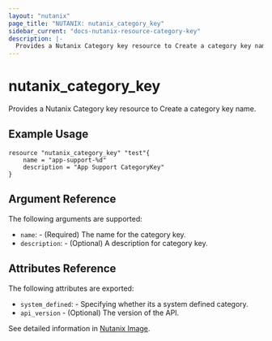 ```yaml
---
layout: "nutanix"
page_title: "NUTANIX: nutanix_category_key"
sidebar_current: "docs-nutanix-resource-category-key"
description: |-
  Provides a Nutanix Category key resource to Create a category key name.
---
```


# nutanix_category_key

Provides a Nutanix Category key resource to Create a category key name.

## Example Usage

```hcl
resource "nutanix_category_key" "test"{
    name = "app-support-%d"
    description = "App Support CategoryKey"
}
```

## Argument Reference

The following arguments are supported:

* `name`: - (Required) The name for the category key.
* `description`: - (Optional) A description for category key.

## Attributes Reference

The following attributes are exported:

* `system_defined`: - Specifying whether its a system defined category.
* `api_version` - (Optional) The version of the API.

See detailed information in [Nutanix Image](https://nutanix.github.io/Automation/experimental/swagger-redoc-sandbox/#tag/category/paths/~1categories~1{name}/get).
